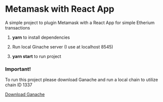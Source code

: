 # Metamask with React App

A simple project to plugin Metamask with a React App for simple Etherium transactions

1. **yarn** to install dependencies

2. Run local Ginache server (I use at localhost 8545)

3. **yarn start** to run project

### Important!

To run this project please download Ganache and run a local chain to utilize chain ID 1337

[Download Ganache](https://www.trufflesuite.com/ganache)